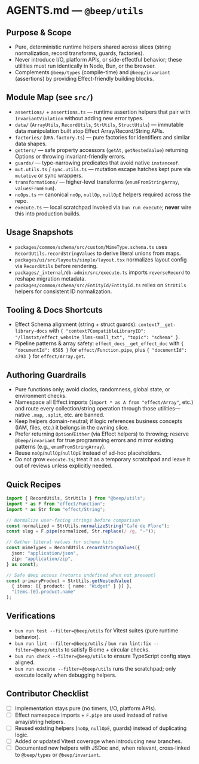 # AGENTS.md — `@beep/utils`

## Purpose & Scope
- Pure, deterministic runtime helpers shared across slices (string normalization, record transforms, guards, factories).
- Never introduce I/O, platform APIs, or side-effectful behavior; these utilities must run identically in Node, Bun, or the browser.
- Complements `@beep/types` (compile-time) and `@beep/invariant` (assertions) by providing Effect-friendly building blocks.

## Module Map (see `src/`)
- `assertions/` + `assertions.ts` — runtime assertion helpers that pair with `InvariantViolation` without adding new error types.
- `data/` (`ArrayUtils`, `RecordUtils`, `StrUtils`, `StructUtils`) — immutable data manipulation built atop Effect Array/Record/String APIs.
- `factories/` (`URN.factory.ts`) — pure factories for identifiers and similar data shapes.
- `getters/` — safe property accessors (`getAt`, `getNestedValue`) returning Options or throwing invariant-friendly errors.
- `guards/` — type-narrowing predicates that avoid native `instanceof`.
- `mut.utils.ts` / `sync.utils.ts` — mutation escape hatches kept pure via `mutative` or sync wrappers.
- `transformations/` — higher-level transforms (`enumFromStringArray`, `valuesFromEnum`).
- `noOps.ts` — canonical `noOp`, `nullOp`, `nullOpE` helpers required across the repo.
- `execute.ts` — local scratchpad invoked via `bun run execute`; **never** wire this into production builds.

## Usage Snapshots
- `packages/common/schema/src/custom/MimeType.schema.ts` uses `RecordUtils.recordStringValues` to derive literal unions from maps.
- `packages/ui/src/layouts/simple/layout.tsx` normalizes layout config via `RecordUtils` before rendering.
- `packages/_internal/db-admin/src/execute.ts` imports `reverseRecord` to reshape migration metadata.
- `packages/common/schema/src/EntityId/EntityId.ts` relies on `StrUtils` helpers for consistent ID normalization.

## Tooling & Docs Shortcuts
- Effect Schema alignment (string + struct guards): `context7__get-library-docs` with `{ "context7CompatibleLibraryID": "/llmstxt/effect_website_llms-small_txt", "topic": "schema" }`.
- Pipeline patterns & array safety: `effect_docs__get_effect_doc` with `{ "documentId": 6585 }` for `effect/Function.pipe`, plus `{ "documentId": 4793 }` for `effect/Array.get`.

## Authoring Guardrails
- Pure functions only; avoid clocks, randomness, global state, or environment checks.
- Namespace all Effect imports (`import * as A from "effect/Array"`, etc.) and route every collection/string operation through those utilities—native `.map`, `.split`, etc. are banned.
- Keep helpers domain-neutral; if logic references business concepts (IAM, files, etc.) it belongs in the owning slice.
- Prefer returning `Option`/`Either` (via Effect helpers) to throwing; reserve `@beep/invariant` for true programming errors and mirror existing patterns (e.g., `enumFromStringArray`).
- Reuse `noOp`/`nullOp`/`nullOpE` instead of ad-hoc placeholders.
- Do not grow `execute.ts`; treat it as a temporary scratchpad and leave it out of reviews unless explicitly needed.

## Quick Recipes
```ts
import { RecordUtils, StrUtils } from "@beep/utils";
import * as F from "effect/Function";
import * as Str from "effect/String";

// Normalize user-facing strings before comparison
const normalized = StrUtils.normalizeString("Café de Flore");
const slug = F.pipe(normalized, Str.replace(/ /g, "-"));

// Gather literal values for schema kits
const mimeTypes = RecordUtils.recordStringValues({
  json: "application/json",
  zip: "application/zip",
} as const);

// Safe deep access (returns undefined when not present)
const primaryProduct = StrUtils.getNestedValue(
  { items: [{ product: { name: "Widget" } }] },
  "items.[0].product.name"
);
```

## Verifications
- `bun run test --filter=@beep/utils` for Vitest suites (pure runtime behavior).
- `bun run lint --filter=@beep/utils` / `bun run lint:fix --filter=@beep/utils` to satisfy Biome + circular checks.
- `bun run check --filter=@beep/utils` to ensure TypeScript config stays aligned.
- `bun run execute --filter=@beep/utils` runs the scratchpad; only execute locally when debugging helpers.

## Contributor Checklist
- [ ] Implementation stays pure (no timers, I/O, platform APIs).
- [ ] Effect namespace imports + `F.pipe` are used instead of native array/string helpers.
- [ ] Reused existing helpers (`noOp`, `nullOpE`, guards) instead of duplicating logic.
- [ ] Added or updated Vitest coverage when introducing new branches.
- [ ] Documented new helpers with JSDoc and, when relevant, cross-linked to `@beep/types` or `@beep/invariant`.
